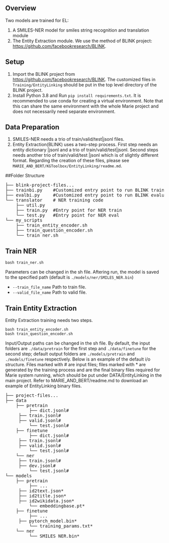 ﻿## Overview
Two models are trained for EL:
1. A SMILES-NER model for smiles string recognition and translation module
2. The Entity Extraction module. We use the method of BLINK project: https://github.com/facebookresearch/BLINK.

## Setup
1. Import the BLINK project from https://github.com/facebookresearch/BLINK. The customized files in `Training/EntityLinking` should be put in the top level directory of the BLINK project.
2. Install Python 3.8 and Run `pip install requirements.txt`. It is recommended to use conda for creating a virtual environment. Note that this can share the same environment with the whole Marie project and does not necessarily need separate environment.


## Data Preparation
1. SMILES-NER needs a trio of train/valid/test|jsonl files.
2. Entity Extraction(BLINK) uses a two-step process. First step needs an entity dictionary |jsonl and a trio of train/valid/test|jsonl. Second steps needs another trio of train/valid/test |jsonl which is of slightly different format.
Regarding the creation of these files, please see `MARIE_AND_BERT/KGToolbox/EntityLinking/readme.md`.

##Folder Structure
<pre>
├── blink-project-files...
├── trainbi.py    #Customized entry point to run BLINK training
├── evalbi.py     #Customized entry point to run BLINK evaluation
└── translator    # NER training code
    ├── util.py
    ├── train.py  #Entry point for NER train
    └── test.py   #Entry point for NER eval
└── my_scripts
    ├── train_entity_encoder.sh
    ├── train_question_encoder.sh
    └── train_ner.sh
</pre>

## Train NER
```
bash train_ner.sh
```
Parameters can be changed in the sh file. Aftering run, the model is saved to the specified path (default is `./models/ner/SMILES_NER.bin`)  
* `--train_file_name` Path to train file.
* `--valid_file_name` Path to valid file.
## Train Entity Extraction
Entity Extraction training needs two steps.
```
bash train_entity_encoder.sh
bash train_question_encoder.sh
```
Input/Output paths can be changed in the sh file. By default, the input folders are `./data/pretrain` for the first step and `./data/finetune` for the second step; default output folders are `./models/pretrain` and `./models/finetune` respectively.
Below is an example of the default i/o structure. Files marked with # are input files; files marked with * are generated by the training process and are the final binary files required for Marie system running, which should be put under DATA/EntityLinking in the main project. Refer to MARIE_AND_BERT/readme.md to download an example of EntityLinking binary files. 
<pre>
├── project-files...
├── data
    ├── pretrain
         ├── dict.jsonl#
	 ├── train.jsonl#
	 ├── valid.jsonl#
    	 └── test.jsonl#
    ├── finetune
         ├── dict.jsonl#
	 ├── train.jsonl#
	 ├── valid.jsonl#
    	 └── test.jsonl#
    └── ner
	 ├── train.jsonl#
	 ├── dev.jsonl#
    	 └── test.jsonl#
└── models
    ├── pretrain
         ├── ...
	 ├── id2text.json*
	 ├── id2title.json*
	 ├── id2wikidata.json*
    	 └── embeddingbase.pt*
    ├── finetune
         ├── ...
	 ├── pytorch_model.bin*
    	 └── training_params.txt*
    └── ner
         └── SMILES_NER.bin*
</pre>
